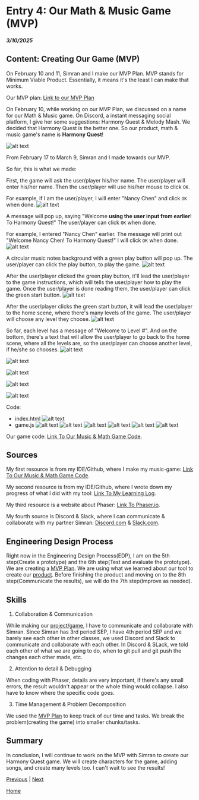 # Entry 4: Our Math & Music Game (MVP)
##### 3/10/2025

## Content: Creating Our Game (MVP)

On February 10 and 11, Simran and I make our MVP Plan. MVP stands for Minimum Viable Product. Essentially, it means it's the least I can make that works.

Our MVP plan: [Link to our MVP Plan](https://github.com/nancyc0337/sep11-freedom-project/blob/main/prep/plan.md)

On February 10, while working on our MVP Plan, we discussed on a name for our Math & Music game. On Discord, a instant messaging social platform, I give her some suggestions: Harmony Quest & Melody Mash. We decided that Harmony Quest is the better one. So our product, math & music game's name is **Harmony Quest**!

![alt text](image-33.png)

From February 17 to March 9, Simran and I made towards our MVP.

So far, this is what we made:

First, the game will ask the user/player his/her name. The user/player will enter his/her name. Then the user/player will use his/her mouse to click `OK`.

For example, if I am the user/player, I will enter "Nancy Chen" and click `OK` when done.
![alt text](image-3.png)

A message will pop up, saying "Welcome **using the user input from earlier**! To Harmony Quest!" The user/player can click `OK` when done.

For example, I entered "Nancy Chen" earlier. The message will print out "Welcome Nancy Chen! To Harmony Quest!" I will click `OK` when done.
![alt text](image-16.png)

A circular music notes background with a green play button will pop up. The user/player can click the play button, to play the game.
![alt text](image-17.png)

After the user/player clicked the green play button, it'll lead the user/player to the game instructions, which will tells the user/player how to play the game. Once the user/player is done reading them, the user/player can click the green start button.
![alt text](image-18.png)

After the user/player clicks the green start button, it will lead the user/player to the home scene, where there's many levels of the game. The user/player will choose any level they choose.
![alt text](image-19.png)

So far, each level has a message of "Welcome to Level #". And on the bottom, there's a text that will allow the user/player to go back to the home scene, where all the levels are, so the user/player can choose another level, if he/she so chooses.
![alt text](image-20.png)

![alt text](image-21.png)

![alt text](image-22.png)

![alt text](image-23.png)

![alt text](image-24.png)

Code:
* index.html
![alt text](image-25.png)
* game.js
![alt text](image-26.png)
![alt text](image-27.png)
![alt text](image-28.png)
![alt text](image-30.png)
![alt text](image-31.png)
![alt text](image-32.png)

Our game code: [Link To Our Music & Math Game Code](https://github.com/simrans4258/music-game/tree/main).

## Sources

My first resource is from my IDE/Github, where I make my music-game: [Link To Our Music & Math Game Code](https://github.com/simrans4258/music-game/tree/main).

My second resource is from my IDE/Github, where I wrote down my progress of what I did with my tool: [Link To My Learning Log](https://github.com/nancyc0337/sep11-freedom-project/blob/main/tool/learning-log.md).

My third resource is a website about Phaser: [Link To Phaser.io](https://phaser.io/).

My fourth source is Discord & Slack, where I can communicate & collaborate with my partner Simran: [Discord.com](https://discord.com/) & [Slack.com](https://slack.com/).

## Engineering Design Process

Right now in the Engineering Design Process(EDP), I am on the 5th step(Create a prototype) and the 6th step(Test and evaluate the prototype). We are creating a [MVP Plan](https://github.com/simrans4258/music-game/blob/main/prep/plan.md). We are using what we learned about our tool to create our [product](https://github.com/simrans4258/music-game/tree/main). Before finishing the product and moving on to the 8th step(Communicate the results), we will do the 7th step(Improve as needed).

## Skills

1) Collaboration & Communication

While making our [project/game](https://github.com/simrans4258/music-game/tree/main), I have to communicate and collaborate with Simran. Since Simran has 3rd period SEP, I have 4th period SEP and we barely see each other in other classes, we used Discord and Slack to communicate and collaborate with each other. In Discord & SLack, we told each other of what we are going to do, when to git pull and git push the changes each other made, etc. 

2) Attention to detail & Debugging

When coding with Phaser, details are very important, if there's any small errors, the result wouldn't appear or the whole thing would collapse. I also have to know where the specific code goes.

3) Time Management & Problem Decomposition

We used the [MVP Plan](https://github.com/nancyc0337/sep11-freedom-project/blob/main/prep/plan.md) to keep track of our time and tasks. We break the problem(creating the game) into smaller chunks/tasks.

## Summary

In conclusion, I will continue to work on the MVP with Simran to create our Harmony Quest game. We will create characters for the game, adding songs, and create many levels too. I can't wait to see the results!

[Previous](entry03.md) | [Next](entry05.md)

[Home](../README.md)
